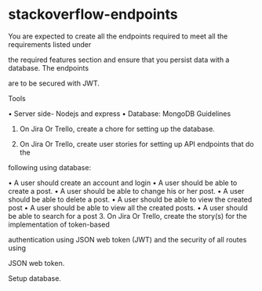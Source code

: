 # stackoverflow-endpoints
You are expected to create all the endpoints required to meet all the requirements listed under

the required features section and ensure that you persist data with a database. The endpoints

are to be secured with JWT.

Tools

• Server side- Nodejs and express
• Database: MongoDB
Guidelines

1. On Jira Or Trello, create a chore for setting up the database.

2. On Jira Or Trello, create user stories for setting up API endpoints that do the

following using database:

• A user should create an account and login
• A user should be able to create a post.
• A user should be able to change his or her post.
• A user should be able to delete a post.
• A user should be able to view the created post
• A user should be able to view all the created posts.
• A user should be able to search for a post
3. On Jira Or Trello, create the story(s) for the implementation of token-based

authentication using JSON web token (JWT) and the security of all routes using

JSON web token.

Setup database.